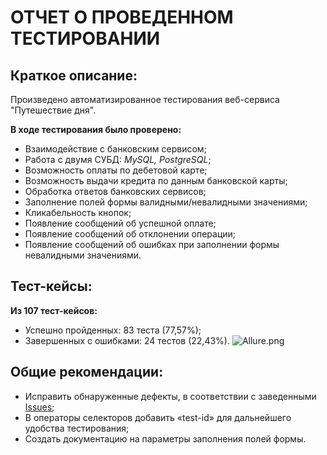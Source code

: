 # ОТЧЕТ О ПРОВЕДЕННОМ ТЕСТИРОВАНИИ
## Краткое описание:

Произведено автоматизированное тестирования веб-сервиса "Путешествие дня".

**В ходе тестирования было проверено:**

* Взаимодействие с банковским сервисом;
* Работа с двумя СУБД: *MySQL, PostgreSQL*;
* Возможность оплаты по дебетовой карте;
* Возможность выдачи кредита по данным банковской карты;
* Обработка ответов банковских сервисов;
* Заполнение полей формы валидными/невалидными значениями;
* Кликабельность кнопок;
* Появление сообщений об успешной оплате;
* Появление сообщений об отклонении операции;
* Появление сообщений об ошибках при заполнении формы невалидными значениями.

## Тест-кейсы:
**Из 107 тест-кейсов:**
* Успешно пройденных: 83 теста (77,57%);
* Завершенных с ошибками: 24 тестов (22,43%).
  ![Allure.png](https://github.com/user-attachments/assets/13097add-e5c7-4b14-8809-cbe907e0c1d6)
## Общие рекомендации:
* Исправить обнаруженные дефекты, в соответствии с заведенными [Issues](https://github.com/Marpolle/Diplom/issues);
* В операторы селекторов добавить «test-id» для дальнейшего удобства тестирования;
* Создать документацию на параметры заполнения полей формы.
